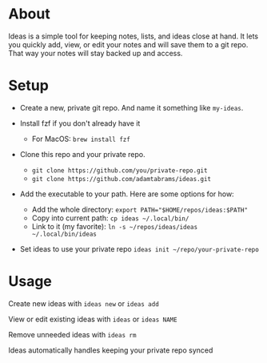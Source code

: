 # About

Ideas is a simple tool for keeping notes, lists, and ideas close at hand.
It lets you quickly add, view, or edit your notes and will save them to a git repo.
That way your notes will stay backed up and access.


# Setup

* Create a new, private git repo. And name it something like `my-ideas`.

* Install fzf if you don't already have it
    * For MacOS: `brew install fzf`

* Clone this repo and your private repo.
    * `git clone https://github.com/you/private-repo.git`
    * `git clone https://github.com/adamtabrams/ideas.git`

* Add the executable to your path. Here are some options for how:
    * Add the whole directory: `export PATH="$HOME/repos/ideas:$PATH"`
    * Copy into current path: `cp ideas ~/.local/bin/`
    * Link to it (my favorite): `ln -s ~/repos/ideas/ideas ~/.local/bin/ideas`

* Set ideas to use your private repo `ideas init ~/repo/your-private-repo`


# Usage

Create new ideas with `ideas new` or `ideas add`

View or edit existing ideas with `ideas` or `ideas NAME`

Remove unneeded ideas with `ideas rm`

Ideas automatically handles keeping your private repo synced

